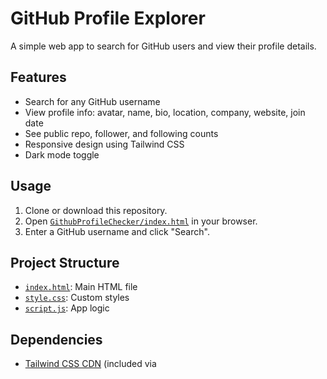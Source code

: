 # GitHub Profile Explorer

A simple web app to search for GitHub users and view their profile details.

## Features

- Search for any GitHub username
- View profile info: avatar, name, bio, location, company, website, join date
- See public repo, follower, and following counts
- Responsive design using Tailwind CSS
- Dark mode toggle

## Usage

1. Clone or download this repository.
2. Open [`GithubProfileChecker/index.html`](GithubProfileChecker/index.html) in your browser.
3. Enter a GitHub username and click "Search".

## Project Structure

- [`index.html`](GithubProfileChecker/index.html): Main HTML file
- [`style.css`](GithubProfileChecker/style.css): Custom styles
- [`script.js`](GithubProfileChecker/script.js): App logic

## Dependencies

- [Tailwind CSS CDN](https://cdn.tailwindcss.com) (included via